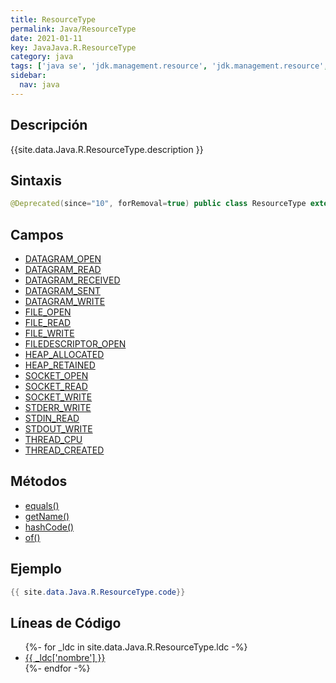 ```yaml
---
title: ResourceType
permalink: Java/ResourceType
date: 2021-01-11
key: JavaJava.R.ResourceType
category: java
tags: ['java se', 'jdk.management.resource', 'jdk.management.resource', 'clase java', '8u40']
sidebar: 
  nav: java
---
```


## Descripción
{{site.data.Java.R.ResourceType.description }}

## Sintaxis
~~~java
@Deprecated(since="10", forRemoval=true) public class ResourceType extends Object
~~~

## Campos
* [DATAGRAM_OPEN](/Java/ResourceType/DATAGRAM_OPEN)
* [DATAGRAM_READ](/Java/ResourceType/DATAGRAM_READ)
* [DATAGRAM_RECEIVED](/Java/ResourceType/DATAGRAM_RECEIVED)
* [DATAGRAM_SENT](/Java/ResourceType/DATAGRAM_SENT)
* [DATAGRAM_WRITE](/Java/ResourceType/DATAGRAM_WRITE)
* [FILE_OPEN](/Java/ResourceType/FILE_OPEN)
* [FILE_READ](/Java/ResourceType/FILE_READ)
* [FILE_WRITE](/Java/ResourceType/FILE_WRITE)
* [FILEDESCRIPTOR_OPEN](/Java/ResourceType/FILEDESCRIPTOR_OPEN)
* [HEAP_ALLOCATED](/Java/ResourceType/HEAP_ALLOCATED)
* [HEAP_RETAINED](/Java/ResourceType/HEAP_RETAINED)
* [SOCKET_OPEN](/Java/ResourceType/SOCKET_OPEN)
* [SOCKET_READ](/Java/ResourceType/SOCKET_READ)
* [SOCKET_WRITE](/Java/ResourceType/SOCKET_WRITE)
* [STDERR_WRITE](/Java/ResourceType/STDERR_WRITE)
* [STDIN_READ](/Java/ResourceType/STDIN_READ)
* [STDOUT_WRITE](/Java/ResourceType/STDOUT_WRITE)
* [THREAD_CPU](/Java/ResourceType/THREAD_CPU)
* [THREAD_CREATED](/Java/ResourceType/THREAD_CREATED)

## Métodos
* [equals()](/Java/ResourceType/equals)
* [getName()](/Java/ResourceType/getName)
* [hashCode()](/Java/ResourceType/hashCode)
* [of()](/Java/ResourceType/of)

## Ejemplo
~~~java
{{ site.data.Java.R.ResourceType.code}}
~~~

## Líneas de Código
<ul>
{%- for _ldc in site.data.Java.R.ResourceType.ldc -%}
   <li>
       <a href="{{_ldc['url'] }}">{{ _ldc['nombre'] }}</a>
   </li>
{%- endfor -%}
</ul>
